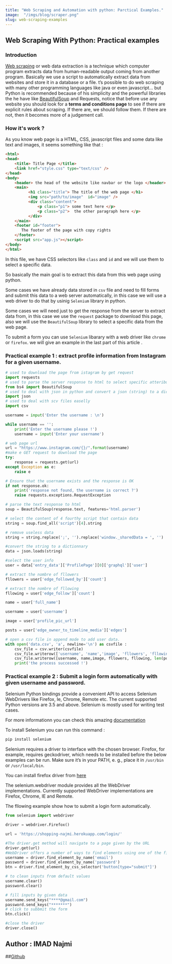 ```yaml
---
title: "Web Scraping and Automation with python: Parctical Examples."
image:  "/imgs/blog/scraper.png"
slug: web-scraping-examples
---
```


<h2 class="article-title">
Web Scraping With Python: Practical examples
</h2>

### Introduction

[Web scraping](https://en.wikipedia.org/wiki/Web_scraping) or web data extraction is a technique which computer program extracts data from human-readable output coming from another program.
Basically we use a script to automatically extract data from websites and store it in a database or a file.
t’s possible to do web scraping with many other programming languages like java or even javascript... but Python is recommended because of his simplicity and the powerful libraries the he have like [BeautifulSoup](https://www.crummy.com/software/BeautifulSoup/bs4/doc/) and Requests, notice that before use any website  you should look for a **terms and conditions page** to see if there are explicit rules about scraping. If there are, we should follow them. If there are not, then it becomes more of a judgement call.
### How it's work ?

As you know web page is a HTML, CSS, javascript files and some data like text and images, it seems something like that :

```html
<html>
<head>
    <title> Title Page </title>
    <link href="style.css" type="text/css" />
</head>
<body>
    <header> the head of the website like navbar or the logo </header>
    <main>
          <h1 class="title"> The title of the web page </h1>
          <img src="path/to/image"  id="image" />
          <div class="content">
              <p class="p1"> some text here </p>
              <p class="p2">  the other paragraph here </p>
          </div>
    </main>
    <footer id="footer">
       The footer of the page with copy rights
    </footer>
    <script src="app.js"></script>
</body>
</html>
```
In this file, we have CSS selectors like `class` and `id` and we will use them to select a specific data.

So basically the main goal is to extract this data from this web page using python.

Some cases we have already data stored in `csv` file and  need to fill forms  and submit this data  to a web server automatically, in this case we will use a web driver to do that by usinig `Selenium` library in python.

Some cases  we will need just to get the response from the server to extract data from, in this case we use the `request` package to download this page, also we will use the `BeautifulSoup` library to select a specific data from the web page.

To submit a form you can use `Selenium` libarary with a web driver like `chrome` or `firefox`. we will give an example in the last part of this article
.
### Practical example 1 : extract profile information from Instagram for a given username.


```python
# used to download the page from istagram by get request
import requests
# used to parse the server response to html to select specific atteributes and tages
from bs4 import BeautifulSoup
# used to deal with json in python and convert a json (string) to a dictionnary
import json
# used to deal with scv files easelly
import csv

username = input('Enter the username : \n')

while username == '':
	print('Enter the username please !')
	username = input('Enter your username')

# web page url
url = "https://www.instagram.com/{}/".format(username)
#make e GET request to download the page
try:
	response = requests.get(url)
except Exception as e:
	raise e

# Ensure that the username exists and the response is OK
if not response.ok:
	print('response not found, the username is correct ?')
	raise requests.exceptions.RequestException

# parse the text response to html
soup = BeautifulSoup(response.text, features='html.parser')

# select the content of 4 fourthy script that contain data
string = soup.find_all('script')[4].string

# remove useless data
string = string.replace(';', '').replace('window._sharedData = ', '')

#convert the string to a dictionnary
data = json.loads(string)

#select the user info
user = data['entry_data']['ProfilePage'][0]['graphql']['user']

# extract the nombre of fllowers
fllowers = user['edge_followed_by']['count']

# extract the nombre of fllowing
fllowing = user['edge_follow']['count']

name = user['full_name']

username = user['username']

image = user['profile_pic_url']

posts = user['edge_owner_to_timeline_media']['edges']

# open a csv file in append mode to add user data.
with open('data.csv', 'a', newline='\n') as csvfile :
	csv_file = csv.writer(csvfile)
	csv_file.writerow(['username', 'name','image', 'fllowers', 'fllowing', 'posts'])
	csv_file.writerow([username, name,image, fllowers, fllowing, len(posts)])
	print('the process successed !')

```

### Practical example 2 : Submit a login form automatically with given username and password.

Selenium Python bindings provide a convenient API to access Selenium WebDrivers like Firefox, Ie, Chrome, Remote etc. The current supported Python versions are 3.5 and above. Selenium is mostly used for writing test cases.

For more informationn you can check this amazing [documentation](https://selenium-python.readthedocs.io)

To install Selenium you can run this command :
```bash
pip install selenium
```

Selenium requires a driver to interface with the chosen browser. Firefox, for example, requires geckodriver, which needs to be installed before the below examples can be run. Make sure it’s in your PATH, e. g., place it in `/usr/bin` or
`/usr/local/bin`.


You can install firefox driver from [here](https://github.com/mozilla/geckodriver/releases)

The selenium.webdriver module provides all the WebDriver implementations. Currently supported WebDriver implementations are Firefox, Chrome, IE and Remote.

The fllowing example show how to submit a login form automatically.

```python
from selenium import webdriver

driver = webdriver.Firefox()

url = 'https://shopping-najmi.herokuapp.com/login/'

#The driver.get method will navigate to a page given by the URL
driver.get(url)
#WebDriver offers a number of ways to find elements using one of the find_element_by_* methods
username = driver.find_element_by_name('email')
password = driver.find_element_by_name('password')
btn = driver.find_element_by_css_selector('button[type="submit"]')

# to clean inputs from default values
username.clear()
password.clear()

# fill inputs by given data
username.send_keys("****@gmail.com")
password.send_keys("*******")
# click to subbmit the form
btn.click()

#close the driver
driver.close()
```
## Author : IMAD Najmi
##[Github](https://github.com/najmi9/web_scraping_blog)
